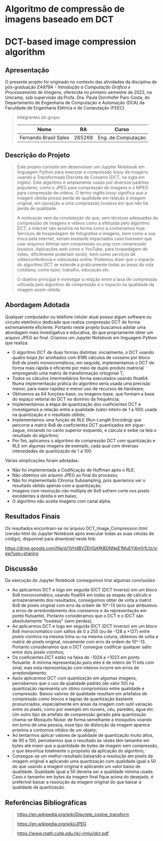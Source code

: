 # Algoritmo de compressão de imagens baseado em DCT
# DCT-based image compression algorithm

## Apresentação

O presente projeto foi originado no contexto das atividades da disciplina de pós-graduação *EA979A - Introdução a Computação Gráfica e Processamento de Imagens*, oferecida no primeiro semestre de 2022, na Unicamp, sob supervisão da Profa. Dra. Paula Dornhofer Paro Costa, do Departamento de Engenharia de Computação e Automação (DCA) da Faculdade de Engenharia Elétrica e de Computação (FEEC).

> Integrantes do grupo:
> 
> |Nome  | RA | Curso|
> |--|--|--|
> | Fernando Brasil Sales  | 265268  | Eng. de Computação |


## Descrição do Projeto
> Este projeto consiste em desenvolver um Jupyter Notebook em linguagem Python para executar a compressão *lossy* de imagens usando a Transformada Discreta de Cosseno (DCT, na sigla em inglês). Este algoritmo é amplamente usado por diversos padrões populares, como o JPEG para compressão de imagens e o MPEG para compressão de vídeos. O termo inglês *lossy* significa que a imagem obtida possui perda de qualidade em relação à imagem original, em oposição a uma compressão *lossless* em que não há perda de qualidade.
> 
> A motivação vem da constatação de que, sem técnicas adequadas de compressão de imagens e vídeos como a efetuada pelo algoritmo DCT, a internet não existiria na forma como a conhecemos hoje. Serviços de hospedagem de fotografias e imagens, bem como a sua troca pela internet, seriam bastante impactados caso tivessem que usar arquivos *bitmap* sem compressão ou *png* com compressão *lossless*. Aplicações *web* como o YouTube, para hospedagem de vídeo, dificilmente poderiam existir, bem como serviços de vídeoconferência e vídeoaulas *online*. Podemos dizer que o impacto do algoritmo DCT se estende a praticamente todas as áreas da vida cotidiana, como lazer, trabalho, educação etc.
> 
> O objetivo principal é investigar a relação entre a taxa de compressão utilizada pelo algoritmo de compressão e o impacto na qualidade da imagem assim obtida.


## Abordagem Adotada
Qualquer computador ou telefone celular atual possui algum software ou circuito eletrônico dedicado que realiza compressão DCT de forma extremamente eficiente. Portanto neste projeto buscamos adotar uma abordagem mais investigativa e educativa, do que propriamente obter um arquivo JPEG ao final. Criamos um Jupyter Notebook em linguagem Python que realiza:

- O algoritmo DCT de duas formas distintas: inicialmente, o DCT usando quatro *loops for* aninhados com 8196 cálculos de cosseno por bloco 8x8 de pixels monocromáticos; em seguida, implementamos o DCT de forma mais rápida e eficiente por meio de duplo produto matricial empregando uma matriz de transformação ortogonal T;
- Todos os cálculos intermediários forma executados usando float64. Numa implementação prática do algoritmo seria usada uma precisão menor, para maior rapidez e menor uso de recursos de hardware;
- Obtivemos as 64 funções-base, ou imagens-base, que formam a base do espaço vetorial do DCT no domínio da frequência;
- Implementamos a etapa de quantização dos coeficientes DCT e investigamos a relação entre a qualidade (valor inteiro de 1 a 100) usada na quantização e o resultado obtido;
- Implementamos uma função de RLE (Run-Length Encoding) que percorre a matriz 8x8 de coeficientes DCT quantizados em zigue-zague, iniciando no canto superior esquerdo, e calcula e exibe na tela o resultado do algoritmo;
- Por fim, aplicamos o algoritmo de compressão DCT com quantização e RLE em algumas imagens de exemplo, cada qual com diversas intensidades de quantização de 1 a 100.

Várias simplicações foram adotadas:

- Não foi implementada a Codificação de Huffman após o RLE;
- Não obtemos um arquivo JPEG ao final do processo;
- Não foi implementado Chroma Subsampling, pois queríamos ver o resultado obtido apenas com a quantização;
- Imagens com resolução não múltipla de 8x8 sofrem corte nos pixels excedentes à direita e em baixo;
- O algoritmo não aceita imagens com canal alpha.


## Resultados Finais
Os resultados encontram-se no arquivo DCT_Image_Compression.html (versão html do Jupyter Notebook após executar todas as suas células de código), disponível para *download* neste link:

https://drive.google.com/file/d/1VHdBVZEHQAfKBDNNeE1MuEYi6m1rfLfz/view?usp=sharing


## Discussão
Da execução do Jupyter Notebook conseguimos tirar algumas conclusões:

- Ao aplicarmos DCT e logo em seguida IDCT (DCT Inverso) em um bloco 8x8 monocromático, usando float64 em todas as etapas de cálculo e armazenamento dos resultados, conseguimos obter de volta a matriz 8x8 de pixels original com erro da ordem de 10^-13 (erro que atribuímos a erros de arredondamento dos coessenos e da representação em ponto flutuante). Portanto consideramos que o DCT e o IDCT são absolutamente "lossless" (sem perdas);
- Ao aplicarmos DCT e logo em seguida IDCT (DCT Inverso) em um bloco 8x8 monocromático com saltos de 0 a 255 (ou de -128 a +127) entre pixels vizinhos na mesma linha ou na mesma coluna, obtemos de volta a matriz de pixels original, novamente com erro da ordem de 10^-13. Portanto consideramos que o DCT consegue codificar qualquer salto entre dois pixels vizinhos;
- Os coeficientes DCT estão na faixa de -1024 a +1023 em ponto flutuante. A mínima representação para eles é de inteiro de 11 bits com sinal, mas esta representação com inteiros incorre em erros de arredondamento;
- Após aplicarmos DCT com quantização em algumas imagens, percebemos que o uso da qualidade padrão (de valor 50) na quantização representa um ótimo compromisso entre qualidade e compressão. Baixos valores de qualidade resultam em artefatos de compressão como blocos e lagoas de quantização bastante pronunciados, especialmente em áreas da imagem com sutil variação entre os pixels, como por exemplo em nuvens, céu, paredes, água etc. Um outro tipo de artefato de compressão gerado pela quantização chama-se Mosquito Noise: de forma semelhante a mosquitos voando em torno de uma pessoa, esse tipo de distorção da imagem aparece próxima a contornos nítidos de um objeto;
- Ao tentarmos aplicar valores de qualidade de quantização muito altos, de 90 a 100, percebemos que o resultado às vezes têm tamanho em bytes até maior que a quantidade de bytes da imagem sem compressão, o que desvirtua totalmente o propósito da aplicação do algoritmo;
- Consegue-se um melhor resultado baixando a resolução em pixels da imagem original e aplicando uma quantização com qualidade igual a 50 do que usando a imagem original e aplicando um valor baixo de qualidade. Qualidade igual a 50 deveria ser a qualidade mínima usada. Caso o tamanho em bytes da imagem final fique acima do desejado, é preferível baixar a resolução da imagem original do que baixar a qualidade da quantização.



## Referências Bibliográficas
> https://en.wikipedia.org/wiki/Discrete_cosine_transform
> 
> https://en.wikipedia.org/wiki/JPEG
> 
> https://www.math.cuhk.edu.hk/~lmlui/dct.pdf
